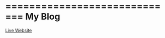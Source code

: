 =============================
My Blog
=============================

[Live Website](http://naresh-chaudhary.github.io)


